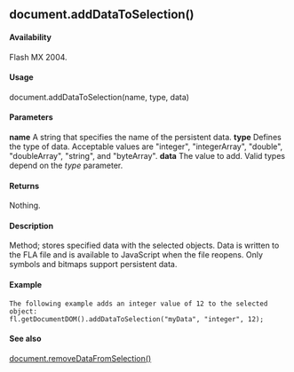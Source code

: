 ## document.addDataToSelection()

#### Availability

Flash MX 2004.

#### Usage

document.addDataToSelection(name, type, data)

#### Parameters

**name** A string that specifies the name of the persistent data.
**type** Defines the type of data. Acceptable values are "integer", "integerArray", "double", "doubleArray", "string", and "byteArray".
**data** The value to add. Valid types depend on the *type* parameter.

#### Returns

Nothing.

#### Description

Method; stores specified data with the selected objects. Data is written to the FLA file and is available to JavaScript when the file reopens. Only symbols and bitmaps support persistent data.

#### Example

```
The following example adds an integer value of 12 to the selected object:
fl.getDocumentDOM().addDataToSelection("myData", "integer", 12);

```
#### See also

[document.removeDataFromSelection()](#_bookmark254)
